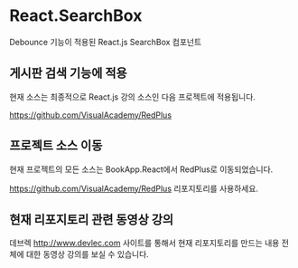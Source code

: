 # React.SearchBox
Debounce 기능이 적용된 React.js SearchBox 컴포넌트


## 게시판 검색 기능에 적용

현재 소스는 최종적으로 React.js 강의 소스인 다음 프로젝트에 적용됩니다.

https://github.com/VisualAcademy/RedPlus

## 프로젝트 소스 이동

현재 프로젝트의 모든 소스는 BookApp.React에서 RedPlus로 이동되었습니다.

https://github.com/VisualAcademy/RedPlus 리포지토리를 사용하세요.

## 현재 리포지토리 관련 동영상 강의

데브렉 http://www.devlec.com 사이트를 통해서 현재 리포지토리를 만드는 내용 전체에 대한 동영상 강의를 보실 수 있습니다.
